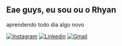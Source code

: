 ## Eae guys, eu sou ou o Rhyan
aprendendo todo dia algo novo

[![Instagram](https://img.shields.io/badge/Instagram-E4405F?style=for-the-badge&logo=instagram&logoColor=white)](https://www.instagram.com/rhyan.lemos/)
[![Linkedin](https://img.shields.io/badge/LinkedIn-0077B5?style=for-the-badge&logo=linkedin&logoColor=white)](https://www.linkedin.com/in/rhyan-lemos-silveira/)
[![Gmail](https://img.shields.io/badge/Gmail-D14836?style=for-the-badge&logo=gmail&logoColor=white)](mailto:rhyanlemos05@gmail.com)

